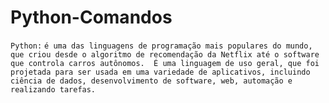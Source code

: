 # Python-Comandos

`Python:` 
`é uma das linguagens de programação mais populares do mundo, que criou desde o algoritmo de recomendação da Netflix até o software que controla carros autônomos. 
É uma linguagem de uso geral, que foi projetada para ser usada em uma variedade de aplicativos, incluindo ciência de dados, desenvolvimento de software, web, automação e realizando tarefas.
`
[](https://hackersec.com/wp-content/uploads/2020/11/port-scan-python-hackersec-min.png)
